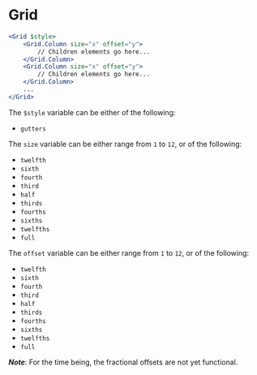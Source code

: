 # Grid

```jsx
<Grid $style>
    <Grid.Column size="x" offset="y">
        // Children elements go here...
    </Grid.Column>
    <Grid.Column size="x" offset="y">
        // Children elements go here...
    </Grid.Column>
    ...
</Grid>
```

The `$style` variable can be either of the following:
- `gutters`

The `size` variable can be either range from `1` to `12`, or of the following:
- `twelfth`
- `sixth`
- `fourth`
- `third`
- `half`
- `thirds`
- `fourths`
- `sixths`
- `twelfths`
- `full`

The `offset` variable can be either range from `1` to `12`, or of the following:
- `twelfth`
- `sixth`
- `fourth`
- `third`
- `half`
- `thirds`
- `fourths`
- `sixths`
- `twelfths`
- `full`

**_Note_**: For the time being, the fractional offsets are not yet functional.